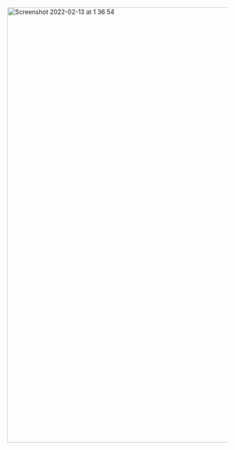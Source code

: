 <img width="994" alt="Screenshot 2022-02-13 at 1 36 54" src="https://user-images.githubusercontent.com/89366347/153719842-6d8cdf53-a24a-46b7-9b2f-47d61030dea7.png">
